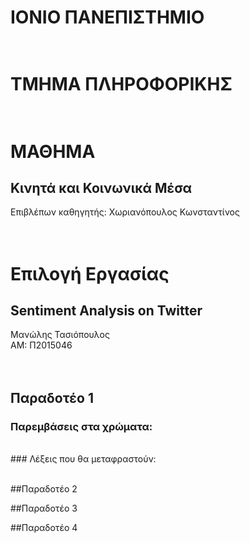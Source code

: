 # ΙΟΝΙΟ ΠΑΝΕΠΙΣΤΗΜΙΟ </br></br>


# ΤΜΗΜΑ ΠΛΗΡΟΦΟΡΙΚΗΣ </br></br>


# ΜΑΘΗΜΑ
## Κινητά και Κοινωνικά Μέσα</br>
 
Επιβλέπων καθηγητής: Χωριανόπουλος Κωνσταντίνος </br></br></br>


# Επιλογή Εργασίας
## Sentiment Analysis on Twitter

Μανώλης Τασιόπουλος</br>
ΑΜ: Π2015046</br></br></br>

## Παραδοτέο 1</br>
### Παρεμβάσεις στα χρώματα:</br>
</br>
### Λέξεις που θα μεταφραστούν: </br>
</br>

##Παραδοτέο 2


##Παραδοτέο 3
</br>

##Παραδοτέο 4
</br>


